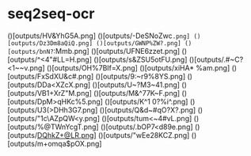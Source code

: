 # seq2seq-ocr


()[outputs/HV&YhG5A.png]
()[outputs/-DeSNoZwc`.png]
()[outputs/Dz3Dm8aQiQ.png]
()[outputs/GWNP%ZW?.png]
()[outputs/bnN?`:Mmb.png]
()[outputs/UFNE6zzet.png]
()[outputs/^<4"#LL=H.png]
()[outputs/s&ZSU5otFU.png]
()[outputs/.#~C?<1~~v.png]
()[outputs/OH%7BIf=X.png]
()[outputs/xiHA* %am.png]
()[outputs/FxSdXU&c#.png]
()[outputs/9:~r9%8YS.png]
()[outputs/DDa<XZcX.png]
()[outputs/U~?M3~41.png]
()[outputs/VB1+XrZ"M.png]
()[outputs/M&^77K~F.png]
()[outputs/DpM>qHKc%5.png]
()[outputs/K^1 0?%i^.png]
()[outputs/U3(>DHh3G7.png]
()[outputs/Q&d~#qO?X?.png]
()[outputs/"1c\AZpQW<y.png]
()[outputs/tum<~4#vL.png]
()[outputs/%\@TWnYcgT.png]
()[outputs/.bOP7<d89e.png]
()[outputs/DQhkZ+@LR.png]
()[outputs/"wEe28KCZ.png]
()[outputs/m+omqa$pOX.png]




